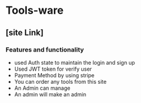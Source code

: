 # Tools-ware

## [site Link]

### Features and functionality

- used Auth state to maintain the login and sign up
- Used JWT token for verify user
- Payment Method by using stripe
- You can order any tools from this site
- An Admin can manage
- An admin will make an admin
